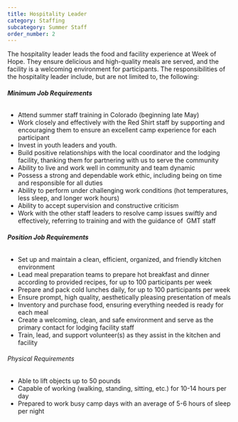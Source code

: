 ```yaml
---
title: Hospitality Leader
category: Staffing
subcategory: Summer Staff
order_number: 2
---
```


The hospitality leader leads the food and facility experience at Week of Hope. They ensure delicious and high-quality meals are served, and the facility is a welcoming environment for participants. The responsibilities of the hospitality leader include, but are not limited to, the following:

###### **Minimum Job Requirements**

<div><ul><li>Attend summer staff training in Colorado (beginning late May)</li><li>Work closely and effectively with the Red Shirt staff by supporting and encouraging them to ensure an excellent camp experience for each participant</li><li>Invest in youth leaders and youth.&nbsp;</li><li>Build positive relationships with the local coordinator and the lodging facility, thanking them for partnering with us to serve the community</li><li>Ability to live and work well in community and team dynamic</li><li>Possess a strong and dependable work ethic, including being on time and responsible for all duties</li><li>Ability to perform under challenging work conditions (hot temperatures, less sleep, and longer work hours)</li><li>Ability to accept supervision and constructive criticism</li><li>Work with the other staff leaders to resolve camp issues swiftly and effectively, referring to training and with the guidance of&nbsp; GMT staff</li></ul><h6><strong>Position Job Requirements</strong></h6></div>

<div><ul><li>Set up and maintain a clean, efficient, organized, and friendly kitchen environment</li><li>Lead meal preparation teams to prepare hot breakfast and dinner according to provided recipes, for up to 100 participants per week</li><li>Prepare and pack cold lunches daily, for up to 100 participants per week</li><li>Ensure prompt, high quality, aesthetically pleasing presentation of meals</li><li>Inventory and purchase food, ensuring everything needed is ready for each meal</li><li>Create a welcoming, clean, and safe environment and serve as the primary contact for lodging facility staff</li><li>Train, lead, and support volunteer(s) as they assist in the kitchen and facility</li></ul><div><h6>Physical Requirements</h6><ul><li>Able to lift objects up to 50 pounds</li><li>Capable of working (walking, standing, sitting, etc.) for 10-14 hours per day</li><li>Prepared to work busy camp days with an average of 5-6 hours of sleep per night</li></ul></div></div>
